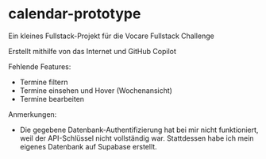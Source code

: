 # calendar-prototype

Ein kleines Fullstack-Projekt für die Vocare Fullstack Challenge

Erstellt mithilfe von das Internet und GitHub Copilot

Fehlende Features:
* Termine filtern
* Termine einsehen und Hover (Wochenansicht)
* Termine bearbeiten

Anmerkungen:
* Die gegebene Datenbank-Authentifizierung hat bei mir nicht funktioniert, weil der API-Schlüssel nicht vollständig war. Stattdessen habe ich mein eigenes Datenbank auf Supabase erstellt.